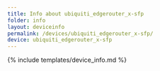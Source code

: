 ```yaml
---
title: Info about ubiquiti_edgerouter_x-sfp
folder: info
layout: deviceinfo
permalink: /devices/ubiquiti_edgerouter_x-sfp/
device: ubiquiti_edgerouter_x-sfp
---
```

{% include templates/device_info.md %}
